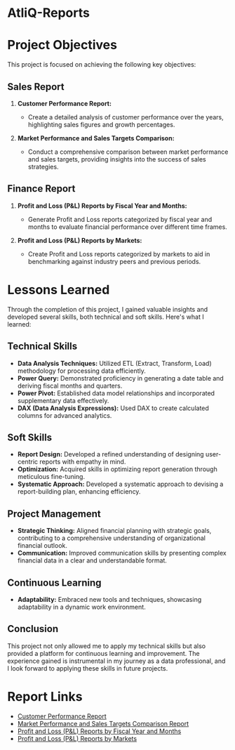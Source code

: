 # AtliQ-Reports

# Project Objectives

This project is focused on achieving the following key objectives:

## Sales Report

1. **Customer Performance Report:**
   - Create a detailed analysis of customer performance over the years, highlighting sales figures and growth percentages.

2. **Market Performance and Sales Targets Comparison:**
   - Conduct a comprehensive comparison between market performance and sales targets, providing insights into the success of sales strategies.

## Finance Report

1. **Profit and Loss (P&L) Reports by Fiscal Year and Months:**
   - Generate Profit and Loss reports categorized by fiscal year and months to evaluate financial performance over different time frames.

2. **Profit and Loss (P&L) Reports by Markets:**
   - Create Profit and Loss reports categorized by markets to aid in benchmarking against industry peers and previous periods.

# Lessons Learned

Through the completion of this project, I gained valuable insights and developed several skills, both technical and soft skills. Here's what I learned:

## Technical Skills

- **Data Analysis Techniques:** Utilized ETL (Extract, Transform, Load) methodology for processing data efficiently.
- **Power Query:** Demonstrated proficiency in generating a date table and deriving fiscal months and quarters.
- **Power Pivot:** Established data model relationships and incorporated supplementary data effectively.
- **DAX (Data Analysis Expressions):** Used DAX to create calculated columns for advanced analytics.

## Soft Skills

- **Report Design:** Developed a refined understanding of designing user-centric reports with empathy in mind.
- **Optimization:** Acquired skills in optimizing report generation through meticulous fine-tuning.
- **Systematic Approach:** Developed a systematic approach to devising a report-building plan, enhancing efficiency.

## Project Management

- **Strategic Thinking:** Aligned financial planning with strategic goals, contributing to a comprehensive understanding of organizational financial outlook.
- **Communication:** Improved communication skills by presenting complex financial data in a clear and understandable format.

## Continuous Learning

- **Adaptability:** Embraced new tools and techniques, showcasing adaptability in a dynamic work environment.

## Conclusion

This project not only allowed me to apply my technical skills but also provided a platform for continuous learning and improvement. The experience gained is instrumental in my journey as a data professional, and I look forward to applying these skills in future projects.


# Report Links

- [Customer Performance Report](https://github.com/krithesh19/excel-AtliQ-Reports/blob/main/excel-AtliQ-Reports/AtliQ%20Customer%20Performance%20Report.pdf)
- [Market Performance and Sales Targets Comparison Report](https://github.com/krithesh19/excel-AtliQ-Reports/blob/main/excel-AtliQ-Reports/AtliQ%20Market%20Performance%20Report.pdf)
- [Profit and Loss (P&L) Reports by Fiscal Year and Months](https://github.com/krithesh19/excel-AtliQ-Reports/blob/main/excel-AtliQ-Reports/AtliQ%20P%26L%20Statement%20by%20Months.pdf)
- [Profit and Loss (P&L) Reports by Markets](https://github.com/krithesh19/excel-AtliQ-Reports/blob/main/excel-AtliQ-Reports/AtliQ%20P%26L%20Statement%20by%20Markets.pdf)


